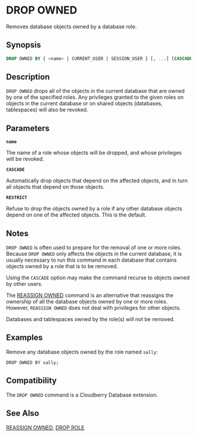 # DROP OWNED

Removes database objects owned by a database role.

## Synopsis

```sql
DROP OWNED BY { <name> | CURRENT_USER | SESSION_USER } [, ...] [CASCADE | RESTRICT]
```

## Description

`DROP OWNED` drops all of the objects in the current database that are owned by one of the specified roles. Any privileges granted to the given roles on objects in the current database or on shared objects (databases, tablespaces) will also be revoked.

## Parameters

**`name`**

The name of a role whose objects will be dropped, and whose privileges will be revoked.

**`CASCADE`**

Automatically drop objects that depend on the affected objects, and in turn all objects that depend on those objects.

**`RESTRICT`**

Refuse to drop the objects owned by a role if any other database objects depend on one of the affected objects. This is the default.

## Notes

`DROP OWNED` is often used to prepare for the removal of one or more roles. Because `DROP OWNED` only affects the objects in the current database, it is usually necessary to run this command in each database that contains objects owned by a role that is to be removed.

Using the `CASCADE` option may make the command recurse to objects owned by other users.

The [REASSIGN OWNED](/docs/sql-statements/sql-stmt-reassign-owned.md) command is an alternative that reassigns the ownership of all the database objects owned by one or more roles. However, `REASSIGN OWNED` does not deal with privileges for other objects.

Databases and tablespaces owned by the role(s) will not be removed.

## Examples

Remove any database objects owned by the role named `sally`:

```
DROP OWNED BY sally;
```

## Compatibility

The `DROP OWNED` command is a Cloudberry Database extension.

## See Also

[REASSIGN OWNED](/docs/sql-statements/sql-stmt-reassign-owned.md), [DROP ROLE](/docs/sql-statements/sql-stmt-drop-role.md)



